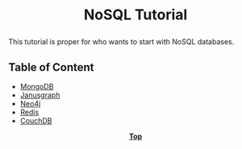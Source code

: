 # <p align="center">NoSQL Tutorial</p>

This tutorial is proper for who wants to start with NoSQL databases.

## Table of Content

* [MongoDB](mongodb)
* [Janusgraph](janusgraph)
* [Neo4j](neo4j)
* [Redis](redis)
* [CouchDB](couchdb)

**<p align="center"> [Top](#nosql-tutorial) </p>**